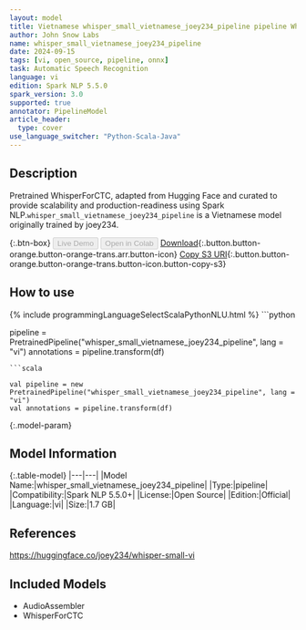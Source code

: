 ```yaml
---
layout: model
title: Vietnamese whisper_small_vietnamese_joey234_pipeline pipeline WhisperForCTC from joey234
author: John Snow Labs
name: whisper_small_vietnamese_joey234_pipeline
date: 2024-09-15
tags: [vi, open_source, pipeline, onnx]
task: Automatic Speech Recognition
language: vi
edition: Spark NLP 5.5.0
spark_version: 3.0
supported: true
annotator: PipelineModel
article_header:
  type: cover
use_language_switcher: "Python-Scala-Java"
---
```


## Description

Pretrained WhisperForCTC, adapted from Hugging Face and curated to provide scalability and production-readiness using Spark NLP.`whisper_small_vietnamese_joey234_pipeline` is a Vietnamese model originally trained by joey234.

{:.btn-box}
<button class="button button-orange" disabled>Live Demo</button>
<button class="button button-orange" disabled>Open in Colab</button>
[Download](https://s3.amazonaws.com/auxdata.johnsnowlabs.com/public/models/whisper_small_vietnamese_joey234_pipeline_vi_5.5.0_3.0_1726420433791.zip){:.button.button-orange.button-orange-trans.arr.button-icon}
[Copy S3 URI](s3://auxdata.johnsnowlabs.com/public/models/whisper_small_vietnamese_joey234_pipeline_vi_5.5.0_3.0_1726420433791.zip){:.button.button-orange.button-orange-trans.button-icon.button-copy-s3}

## How to use



<div class="tabs-box" markdown="1">
{% include programmingLanguageSelectScalaPythonNLU.html %}
```python

pipeline = PretrainedPipeline("whisper_small_vietnamese_joey234_pipeline", lang = "vi")
annotations =  pipeline.transform(df)   

```
```scala

val pipeline = new PretrainedPipeline("whisper_small_vietnamese_joey234_pipeline", lang = "vi")
val annotations = pipeline.transform(df)

```
</div>

{:.model-param}
## Model Information

{:.table-model}
|---|---|
|Model Name:|whisper_small_vietnamese_joey234_pipeline|
|Type:|pipeline|
|Compatibility:|Spark NLP 5.5.0+|
|License:|Open Source|
|Edition:|Official|
|Language:|vi|
|Size:|1.7 GB|

## References

https://huggingface.co/joey234/whisper-small-vi

## Included Models

- AudioAssembler
- WhisperForCTC